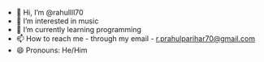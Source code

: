 - 👋 Hi, I’m @rahullll70
- 👀 I’m interested in music
- 🌱 I’m currently learning programming
- 📫 How to reach me - through my email - r.prahulparihar70@gmail.com
- 😄 Pronouns: He/Him


<!---
rahullll70/rahullll70 is a ✨ special ✨ repository because its `README.md` (this file) appears on your GitHub profile.
You can click the Preview link to take a look at your changes.
--->
